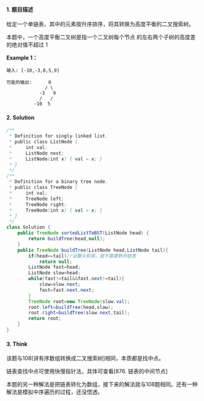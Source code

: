 #### 1. 题目描述

给定一个单链表，其中的元素按升序排序，将其转换为高度平衡的二叉搜索树。

本题中，一个高度平衡二叉树是指一个二叉树每个节点 的左右两个子树的高度差的绝对值不超过 1

**Example 1：**

```
输入: [-10,-3,0,5,9]

可能的输出:      0
     		  / \
  		    -3   9
  		    /   /
 		  -10  5
```

#### 2. Solution

```java
/**
 * Definition for singly-linked list.
 * public class ListNode {
 *     int val;
 *     ListNode next;
 *     ListNode(int x) { val = x; }
 * }
 */
/**
 * Definition for a binary tree node.
 * public class TreeNode {
 *     int val;
 *     TreeNode left;
 *     TreeNode right;
 *     TreeNode(int x) { val = x; }
 * }
 */
class Solution {
    public TreeNode sortedListToBST(ListNode head) {
        return buildTree(head,null);
    }
    public TreeNode buildTree(ListNode head,ListNode tail){
        if(head==tail)//设置头和尾，就不需要断开链表
            return null;
        ListNode fast=head;
        ListNode slow=head;
        while(fast!=tail&&fast.next!=tail){
            slow=slow.next;
            fast=fast.next.next;
        }
        TreeNode root=new TreeNode(slow.val);
        root.left=buildTree(head,slow);
        root.right=buildTree(slow.next,tail);
        return root;
    }
}
```

#### 3. Think

该题与108[讲有序数组转换成二叉搜索树]相同，本质都是找中点。

链表查找中点可使用快慢指针法，具体可查看[876. 链表的中间节点]

本题的另一种解法是把链表转化为数组，接下来的解法就与108题相同。还有一种解法是模拟中序遍历的过程，还没悟透。


